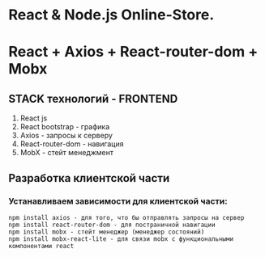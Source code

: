 # React & Node.js Online-Store.
# React + Axios + React-router-dom + Mobx

## STACK технологий - FRONTEND
1. React js
2. React bootstrap - графика
3. Axios - запросы к серверу
4. React-router-dom - навигация
5. MobX - стейт менеджмент

## Разработка клиентской части
### Устанавливаем зависимости для клиентской части:
```
npm install axios - для того, что бы отправлять запросы на сервер
npm install react-router-dom - для постраничной навигации
npm install mobx - стейт менеджер (менеджер состояний)
npm install mobx-react-lite - для связи mobx с функциональными компонентами react
```